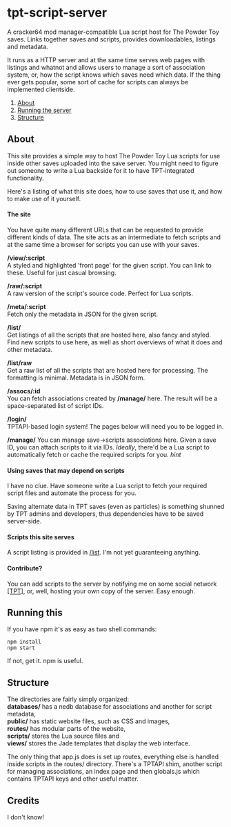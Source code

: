 # tpt-script-server

A cracker64 mod manager-compatible Lua script host for The Powder Toy saves.
Links together saves and scripts, provides downloadables, listings and 
metadata. 

It runs as a HTTP server and at the same time serves web pages with listings 
and whatnot and allows users to manage a sort of association system, or, how
the script knows which saves need which data. If the thing ever gets popular,
some sort of cache for scripts can always be implemented clientside.

1. [About](#about)  
2. [Running the server](#server)
3. [Structure](#structure)

<a name="about" id="about"></a>
## About

This site provides a simple way to host The Powder Toy Lua scripts for 
use inside other saves uploaded into the save server. You might need to figure
out someone to write a Lua backside for it to have TPT-integrated functionality.

Here's a listing of what this site does, how to use saves that use it, and how 
to make use of it yourself.


#### The site

You have quite many different URLs that can be requested to provide different 
kinds of data. The site acts as an intermediate to fetch scripts and at the 
same time a browser for scripts you can use with your saves.

**/view/:script**  
A styled and highlighted 'front page' for the given script. You can link 
to these. Useful for just casual browsing.  

**/raw/:script**  
A raw version of the script's source code. Perfect for Lua scripts.  

**/meta/:script**  
Fetch only the metadata in JSON for the given script.

**/list/**  
Get listings of all the scripts that are hosted here, also fancy and styled. 
Find new scripts to use here, as well as short overviews of what it does and 
other metadata.  

**/list/raw**  
Get a raw list of all the scripts that are hosted here for processing. The 
formatting is minimal. Metadata is in JSON form.

**/assocs/:id**  
You can fetch associations created by **/manage/** here. The result will be a space-separated list of script IDs.


**/login/**  
TPTAPI-based login system! The pages below will need you to be logged in.

**/manage/** 
You can manage save-&gt;scripts associations here. Given a save ID, you can
attach scripts to it via IDs. _Ideally_, there'd be a Lua script to automatically
fetch or cache the required scripts for you. *hint*

#### Using saves that may depend on scripts

I have no clue. Have someone write a Lua script to fetch your required script
files and automate the process for you.

Saving alternate data in TPT saves (even as particles) is something shunned by 
TPT admins and developers, thus dependencies have to be saved server-side.

#### Scripts this site serves

A script listing is provided in [/list](/list). I'm not yet guaranteeing anything.

#### Contribute?

You can add scripts to the server by notifying me on some social network 
[\[TPT\]](http://tpt.io/@boxmein), or, well, hosting your own copy of the server. 
Easy enough.
  

<a id="server" name="server"></a>
## Running this

If you have npm it's as easy as two shell commands: 

    npm install
    npm start

If not, get it. npm is useful.


<a id="structure" name="structure"></a>
## Structure

The directories are fairly simply organized:  
**databases/** has a nedb database for associations and another for script metadata,  
**public/** has static website files, such as CSS and images,  
**routes/** has modular parts of the website,  
**scripts/** stores the Lua source files and  
**views/** stores the Jade templates that display the web interface.

The only thing that app.js does is set up routes, everything else is handled 
inside scripts in the routes/ directory. There's a TPTAPI shim, another script 
for managing associations, an index page and then globals.js which contains
TPTAPI keys and other useful matter.


## Credits

I don't know!